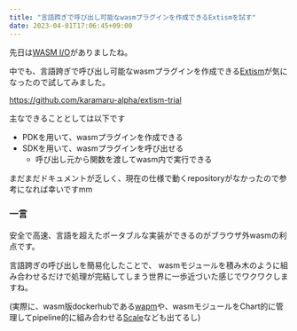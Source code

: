 ```yaml
---
title: "言語跨ぎで呼び出し可能なwasmプラグインを作成できるExtismを試す"
date: 2023-04-01T17:06:45+09:00
---
```


先日は[WASM I/O](https://wasmio.tech/)がありましたね。

中でも、言語跨ぎで呼び出し可能なwasmプラグインを作成できる[Extism](https://extism.org/)が気になったので試してみました。

https://github.com/karamaru-alpha/extism-trial

主なできることとしては以下です
- PDKを用いて、wasmプラグインを作成できる
- SDKを用いて、wasmプラグインを呼び出せる
  - 呼び出し元から関数を渡してwasm内で実行できる

まだまだドキュメントが乏しく、現在の仕様で動くrepositoryがなかったので参考になれば幸いですmm

### 一言

安全で高速、言語を超えたポータブルな実装ができるのがブラウザ外wasmの利点です。

言語跨ぎの呼び出しを簡易化したことで、 wasmモジュールを積み木のように組み合わせるだけで処理が完結してしまう世界に一歩近づいた感じでワクワクしますね。

(実際に、wasm版dockerhubである[wapm](https://wapm.io/)や、wasmモジュールをChart的に管理してpipeline的に組み合わせる[Scale](https://scale.sh/)なども出てるし)
